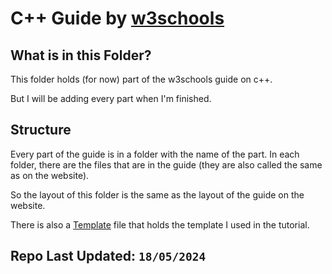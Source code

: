 # C++ Guide by [w3schools](https://www.w3schools.com/cpp/)

## What is in this Folder?

This folder holds (for now) part of the w3schools guide on c++.

But I will be adding every part when I'm finished.

## Structure

Every part of the guide is in a folder with the name of the part. In each folder, there are the files that are in the guide (they are also called the same as on the website).

So the layout of this folder is the same as the layout of the guide on the website.

There is also a [Template](Template.cpp) file that holds the template I used in the tutorial.

## Repo Last Updated: `18/05/2024`
